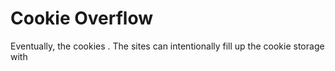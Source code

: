 # Cookie Overflow

Eventually, the cookies . The sites can intentionally fill up the cookie storage with 
